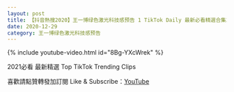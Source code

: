 ```yaml
---
layout: post
title: 【抖音熱搜2020】王一博绿色激光科技感预告 1 TikTok Daily 最新必看精選合集2020 12 29
date: 2020-12-29
category: 王一博绿色激光科技感预告
---
```


{% include youtube-video.html id="8Bg-YXcWrek" %}

2021必看 最新精選 Top TikTok Trending Clips

喜歡請點贊轉發加訂閱 Like & Subscribe：[YouTube](https://www.youtube.com/channel/UCAoR7VcanIPd04uEq_GIylA/videos)

